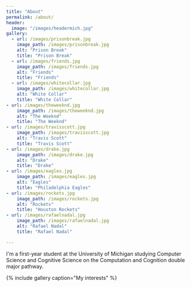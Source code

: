 ```yaml
---
title: "About"
permalink: /about/
header:
  image: "/images/headermich.jpg"
gallery:   
  - url: /images/prisonbreak.jpg
    image_path: /images/prisonbreak.jpg
    alt: "Prison Break"
    title: "Prison Break"
  - url: /images/friends.jpg      
    image_path: /images/friends.jpg
    alt: "Friends"
    title: "Friends"
  - url: /images/whitecollar.jpg
    image_path: /images/whitecollar.jpg
    alt: "White Collar"
    title: "White Collar"
- url: /images/theweeknd.jpg
    image_path: /images/theweeknd.jpg
    alt: "The Weeknd"
    title: "The Weeknd"
- url: /images/travisscott.jpg   
    image_path: /images/travisscott.jpg
    alt: "Travis Scott"
    title: "Travis Scott"
- url: /images/drake.jpg
    image_path: /images/drake.jpg
    alt: "Drake"
    title: "Drake"
- url: /images/eagles.jpg
    image_path: /images/eagles.jpg
    alt: "Eagles"
    title: "Philadelphia Eagles"
- url: /images/rockets.jpg    
    image_path: /images/rockets.jpg
    alt: "Rockets"
    title: "Houston Rockets"
- url: /images/rafaelnadal.jpg
    image_path: /images/rafaelnadal.jpg
    alt: "Rafael Nadal"
    title: "Rafael Nadal"

---
```


I'm a first-year student at the University of Michigan studying Computer Science and Cognitive Science on the Computation and Cognition double major pathway.

{% include gallery caption="My interests" %}
